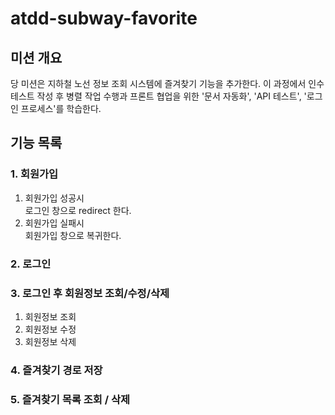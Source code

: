 # atdd-subway-favorite

## 미션 개요

당 미션은 지하철 노선 정보 조회 시스템에 즐겨찾기 기능을 추가한다. 이 과정에서 인수 테스트 작성 후 병렬 작업 수행과 프론트 협업을 위한 '문서 자동화', 'API 테스트', '로그인 프로세스'를 학습한다.

## 기능 목록
### 1. 회원가입
1. 회원가입 성공시  
   로그인 창으로 redirect 한다.
2. 회원가입 실패시  
   회원가입 창으로 복귀한다.
### 2. 로그인
### 3. 로그인 후 회원정보 조회/수정/삭제
1. 회원정보 조회
2. 회원정보 수정
3. 회원정보 삭제
### 4. 즐겨찾기 경로 저장
### 5. 즐겨찾기 목록 조회 / 삭제

